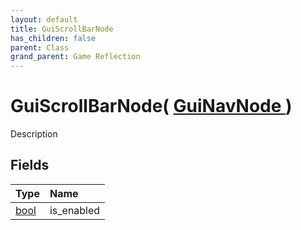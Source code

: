 ```yaml
---
layout: default
title: GuiScrollBarNode
has_children: false
parent: Class
grand_parent: Game Reflection
---
```

# GuiScrollBarNode( [ GuiNavNode ](/riftbreaker-wiki/docs/game-reflection/classes/gui_nav_node/) )
Description 

## Fields

| Type | Name |
|:----------|:--------------|
| [bool](/riftbreaker-wiki/docs/game-reflection/components/bool/) | is_enabled |

